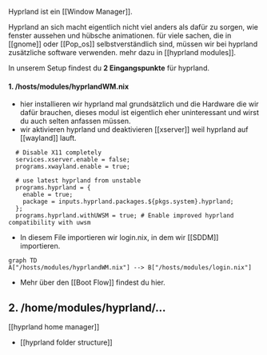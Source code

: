 
Hyprland ist ein [[Window Manager]].

Hyprland an sich macht eigentlich nicht viel anders als dafür zu sorgen, wie fenster aussehen und hübsche animationen. für viele sachen, die in [[gnome]] oder [[Pop_os]] selbstverständlich sind, müssen wir bei hyprland zusätzliche software verwenden. mehr dazu in [[hyprland modules]].

In unserem Setup findest du **2 Eingangspunkte** für hyprland.
#### 1. /hosts/modules/hyprlandWM.nix
- hier installieren wir hyprland mal grundsätzlich und die Hardware die wir dafür brauchen, dieses modul ist eigentlich eher uninteressant und wirst du auch selten anfassen müssen.
-  wir aktivieren hyprland und deaktivieren [[xserver]] weil hyprland auf [[wayland]] lauft.
```
  # Disable X11 completely
  services.xserver.enable = false;
  programs.xwayland.enable = true;

  # use latest hyprland from unstable
  programs.hyprland = {
    enable = true;
    package = inputs.hyprland.packages.${pkgs.system}.hyprland;
  };
  programs.hyprland.withUWSM = true; # Enable improved hyprland compatibility with uwsm

```

- In diesem File importieren wir login.nix, in dem wir [[SDDM]] importieren.
```mermaid
graph TD
A["/hosts/modules/hyprlandWM.nix"] --> B["/hosts/modules/login.nix"]
```
- Mehr über den [[Boot Flow]] findest du hier.

## 2. /home/modules/hyprland/...

[[hyprland home manager]]
- [[hyprland folder structure]]
